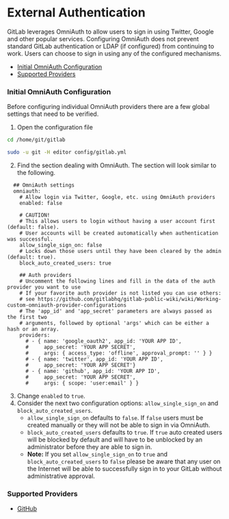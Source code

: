 # External Authentication

GitLab leverages OmniAuth to allow users to sign in using Twitter, Google and other popular services. Configuring OmniAuth does not prevent standard GitLab authentication or LDAP (if configured) from continuing to work. Users can choose to sign in using any of the configured mechanisms.

+ [Initial OmniAuth Configuration](#initial-omniauth-configuration)
+ [Supported Providers](#supported-providers)

### Initial OmniAuth Configuration

Before configuring individual OmniAuth providers there are a few global settings that need to be verified.

1. Open the configuration file

```sh
cd /home/git/gitlab

sudo -u git -H editor config/gitlab.yml
```

2. Find the section dealing with OmniAuth. The section will look similar to the following.

```
  ## OmniAuth settings
  omniauth:
    # Allow login via Twitter, Google, etc. using OmniAuth providers
    enabled: false

    # CAUTION!
    # This allows users to login without having a user account first (default: false).
    # User accounts will be created automatically when authentication was successful.
    allow_single_sign_on: false
    # Locks down those users until they have been cleared by the admin (default: true).
    block_auto_created_users: true

    ## Auth providers
    # Uncomment the following lines and fill in the data of the auth provider you want to use
    # If your favorite auth provider is not listed you can use others:
    # see https://github.com/gitlabhq/gitlab-public-wiki/wiki/Working-custom-omniauth-provider-configurations
    # The 'app_id' and 'app_secret' parameters are always passed as the first two
    # arguments, followed by optional 'args' which can be either a hash or an array.
    providers:
      # - { name: 'google_oauth2', app_id: 'YOUR APP ID',
      #     app_secret: 'YOUR APP SECRET',
      #     args: { access_type: 'offline', approval_prompt: '' } }
      # - { name: 'twitter', app_id: 'YOUR APP ID',
      #     app_secret: 'YOUR APP SECRET'}
      # - { name: 'github', app_id: 'YOUR APP ID',
      #     app_secret: 'YOUR APP SECRET',
      #     args: { scope: 'user:email' } }
```

3. Change `enabled` to `true`.
4. Consider the next two configuration options: `allow_single_sign_on` and `block_auto_created_users`. 
    * `allow_single_sign_on` defaults to `false`. If `false` users must be created manually or they will not be able to sign in via OmniAuth.
    * `block_auto_created_users` defaults to `true`. If `true` auto created users will be blocked by default and will have to be unblocked by an administrator before they are able to sign in.
    * **Note:** If you set `allow_single_sign_on` to `true` and `block_auto_created_users` to `false` please be aware that any user on the Internet will be able to successfully sign in to your GitLab without administrative approval. 

### Supported Providers

+ [GitHub](github.md)

